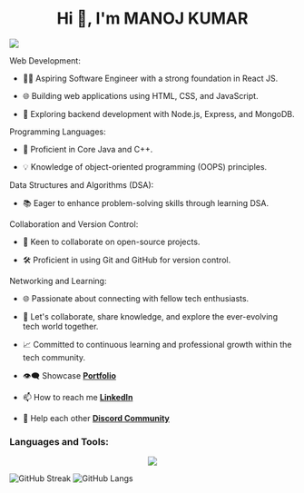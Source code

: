 <h1 align="center">Hi 👋, I'm MANOJ KUMAR</h1>
<!-- ![image](https://github.com/BCAPATHSHALA/BCAPATHSHALA/blob/main/MERN.png?raw=true) -->
<!-- <h3 align="center">A passionate MERN stack developer from India</h3> -->

![](https://komarev.com/ghpvc/?username=BCAPATHSHALA&color=blueviolet&style=flat-square)

Web Development:
- 👨‍💻 Aspiring Software Engineer with a strong foundation in React JS.

- 🌐 Building web applications using HTML, CSS, and JavaScript.

- 🌱 Exploring backend development with Node.js, Express, and MongoDB.

Programming Languages:
- 🚀 Proficient in Core Java and C++.

- 💡 Knowledge of object-oriented programming (OOPS) principles.

Data Structures and Algorithms (DSA):
- 📚 Eager to enhance problem-solving skills through learning DSA.

Collaboration and Version Control:
- 🔗 Keen to collaborate on open-source projects.

- 🛠️ Proficient in using Git and GitHub for version control.

Networking and Learning:
- 🌐 Passionate about connecting with fellow tech enthusiasts.

- 🤝 Let's collaborate, share knowledge, and explore the ever-evolving tech world together.

- 📈 Committed to continuous learning and professional growth within the tech community.

- 👁️‍🗨️ Showcase **[Portfolio](https://manoj-kumar.vercel.app/)**

- 📫 How to reach me **[LinkedIn](https://www.linkedin.com/in/manojoffcialmj/)**

- 🧲 Help each other **[Discord Community](https://discord.gg/naQUPVWvSs)**


<h3 align="left">Languages and Tools:</h3>
<p align="center">
<img src="https://skillicons.dev/icons?i=html,css,javascript,react,nodejs,express,mongo,firebase,sass,fastapi,cpp,java,git,github,postman">
</p>



![GitHub Streak](https://github-readme-streak-stats.herokuapp.com?user=BCAPATHSHALA&theme=github-light)
![GitHub Langs](https://github-readme-stats.vercel.app/api/top-langs/?username=BCAPATHSHALA&layout=compact&theme=blue-green)
